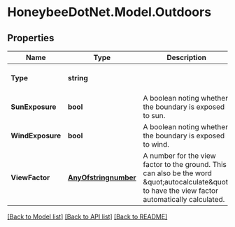 
# HoneybeeDotNet.Model.Outdoors

## Properties

Name | Type | Description | Notes
------------ | ------------- | ------------- | -------------
**Type** | **string** |  | [optional] [default to "Outdoors"]
**SunExposure** | **bool** | A boolean noting whether the boundary is exposed to sun. | [optional] [default to true]
**WindExposure** | **bool** | A boolean noting whether the boundary is exposed to wind. | [optional] [default to true]
**ViewFactor** | [**AnyOfstringnumber**](AnyOfstringnumber.md) | A number for the view factor to the ground. This can also be the word \&quot;autocalculate\&quot; to have the view factor automatically calculated. | [optional] 

[[Back to Model list]](../README.md#documentation-for-models)
[[Back to API list]](../README.md#documentation-for-api-endpoints)
[[Back to README]](../README.md)

